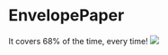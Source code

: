 EnvelopePaper
=============

It covers 68% of the time, every time!
![](https://raw.github.com/nucleosynthesis/EnvelopePaper/blob/master/imag.jpg)
